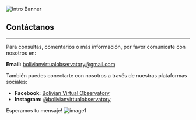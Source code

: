 ![Intro Banner](im/Baner_v1_LCO_1.jpg)

## Contáctanos

---

Para consultas, comentarios o más información, por favor comunícate con nosotros en:

**Email:** [bolivianvirtualobservatory@gmail.com](mailto:bolivianvirtualobservatory@gmail.com)

También puedes conectarte con nosotros a través de nuestras plataformas sociales:


- **Facebook:** [Bolivian Virtual Observatory](https://www.facebook.com/profile.php?id=61566317764807)  
- **Instagram:** [@bolivianvirtualobservatory](https://www.instagram.com/bolivianvirtualobservatory?igsh=MXhjM2xiZDRldTlxaQ==)

Esperamos tu mensaje!
![image1](im/AnimationBVO.gif)


